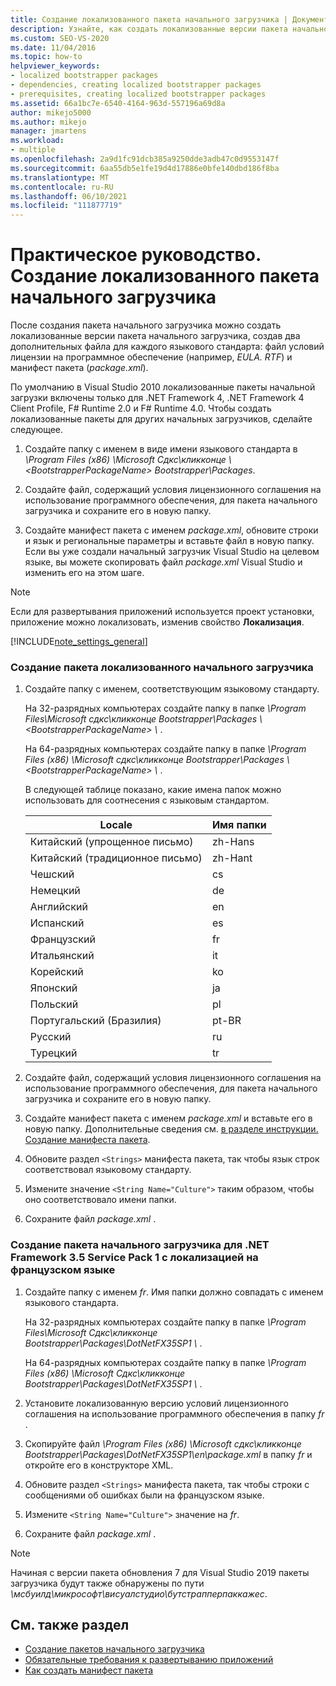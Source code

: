 ```yaml
---
title: Создание локализованного пакета начального загрузчика | Документация Майкрософт
description: Узнайте, как создать локализованные версии пакета начального загрузчика в ClickOnce, создав два дополнительных файла для каждого языкового стандарта.
ms.custom: SEO-VS-2020
ms.date: 11/04/2016
ms.topic: how-to
helpviewer_keywords:
- localized bootstrapper packages
- dependencies, creating localized bootstrapper packages
- prerequisites, creating localized bootstrapper packages
ms.assetid: 66a1bc7e-6540-4164-963d-557196a69d8a
author: mikejo5000
ms.author: mikejo
manager: jmartens
ms.workload:
- multiple
ms.openlocfilehash: 2a9d1fc91dcb385a9250dde3adb47c0d9553147f
ms.sourcegitcommit: 6aa55db5e1fe19d4d17886e0bfe140dbd186f8ba
ms.translationtype: MT
ms.contentlocale: ru-RU
ms.lasthandoff: 06/10/2021
ms.locfileid: "111877719"
---
```

# <a name="how-to-create-a-localized-bootstrapper-package"></a>Практическое руководство. Создание локализованного пакета начального загрузчика
После создания пакета начального загрузчика можно создать локализованные версии пакета начального загрузчика, создав два дополнительных файла для каждого языкового стандарта: файл условий лицензии на программное обеспечение (например, *EULA. RTF*) и манифест пакета (*package.xml*).

 По умолчанию в Visual Studio 2010 локализованные пакеты начальной загрузки включены только для .NET Framework 4, .NET Framework 4 Client Profile, F# Runtime 2.0 и F# Runtime 4.0. Чтобы создать локализованные пакеты для других начальных загрузчиков, сделайте следующее.

1. Создайте папку с именем в виде имени языкового стандарта в *\Program Files (x86) \Microsoft Сдкс\кликконце \\ \<BootstrapperPackageName> Bootstrapper\Packages*.

2. Создайте файл, содержащий условия лицензионного соглашения на использование программного обеспечения, для пакета начального загрузчика и сохраните его в новую папку.

3. Создайте манифест пакета с именем *package.xml*, обновите строки и язык и региональные параметры и вставьте файл в новую папку. Если вы уже создали начальный загрузчик Visual Studio на целевом языке, вы можете скопировать файл *package.xml* Visual Studio и изменить его на этом шаге.

> [!NOTE]
> Если для развертывания приложений используется проект установки, приложение можно локализовать, изменив свойство **Локализация**.

 [!INCLUDE[note_settings_general](../data-tools/includes/note_settings_general_md.md)]

### <a name="to-create-a-localized-bootstrapper-package"></a>Создание пакета локализованного начального загрузчика

1. Создайте папку с именем, соответствующим языковому стандарту.

     На 32-разрядных компьютерах создайте папку в папке *\Program Files\Microsoft сдкс\кликконце Bootstrapper\Packages \\ \<BootstrapperPackageName> \\* .

     На 64-разрядных компьютерах создайте папку в папке *\Program Files (x86) \Microsoft сдкс\кликконце Bootstrapper\Packages \\ \<BootstrapperPackageName> \\* .

     В следующей таблице показано, какие имена папок можно использовать для соотнесения с языковым стандартом.

    |Locale|Имя папки|
    |------------|-----------------|
    |Китайский (упрощенное письмо)|zh-Hans|
    |Китайский (традиционное письмо)|zh-Hant|
    |Чешский|cs|
    |Немецкий|de|
    |Английский|en|
    |Испанский|es|
    |Французский|fr|
    |Итальянский|it|
    |Корейский|ko|
    |Японский|ja|
    |Польский|pl|
    |Португальский (Бразилия)|pt-BR|
    |Русский|ru|
    |Турецкий|tr|

2. Создайте файл, содержащий условия лицензионного соглашения на использование программного обеспечения, для пакета начального загрузчика и сохраните его в новую папку.

3. Создайте манифест пакета с именем *package.xml* и вставьте его в новую папку. Дополнительные сведения см. [в разделе инструкции. Создание манифеста пакета](../deployment/how-to-create-a-package-manifest.md).

4. Обновите раздел `<Strings>` манифеста пакета, так чтобы язык строк соответствовал языковому стандарту.

5. Измените значение `<String Name="Culture">` таким образом, чтобы оно соответствовало имени папки.

6. Сохраните файл *package.xml* .

### <a name="to-create-a-bootstrapper-package-for-net-framework-35-service-pack-1-localized-in-french"></a>Создание пакета начального загрузчика для .NET Framework 3.5 Service Pack 1 с локализацией на французском языке

1. Создайте папку с именем *fr*. Имя папки должно совпадать с именем языкового стандарта.

     На 32-разрядных компьютерах создайте папку в папке *\Program Files\Microsoft Сдкс\кликконце Bootstrapper\Packages\DotNetFX35SP1 \\* .

     На 64-разрядных компьютерах создайте папку в папке *\Program Files (x86) \Microsoft Сдкс\кликконце Bootstrapper\Packages\DotNetFX35SP1 \\* .

2. Установите локализованную версию условий лицензионного соглашения на использование программного обеспечения в папку *fr* .

3. Скопируйте файл *\Program Files (x86) \Microsoft сдкс\кликконце Bootstrapper\Packages\DotNetFX35SP1\en\package.xml* в папку *fr* и откройте его в конструкторе XML.

4. Обновите раздел `<Strings>` манифеста пакета, так чтобы строки с сообщениями об ошибках были на французском языке.

5. Измените `<String Name="Culture">` значение на *fr*.

6. Сохраните файл *package.xml* .

>[!NOTE]
> Начиная с версии пакета обновления 7 для Visual Studio 2019 пакеты загрузчика будут также обнаружены по пути *<VS Install Path> \мсбуилд\микрософт\висуалстудио\бутстрапперпаккажес*.

## <a name="see-also"></a>См. также раздел
- [Создание пакетов начального загрузчика](../deployment/creating-bootstrapper-packages.md)
- [Обязательные требования к развертыванию приложений](../deployment/application-deployment-prerequisites.md)
- [Как создать манифест пакета](../deployment/how-to-create-a-package-manifest.md)